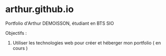 # arthur.github.io
Portfolio d'Arthur DEMOISSON, étudiant en BTS SIO

Objectifs :

1. Utiliser les technologies web pour créer et héberger mon portfolio ( en cours )

